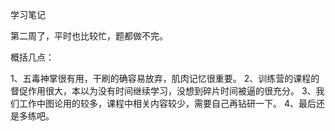 学习笔记

第二周了，平时也比较忙，题都做不完。

概括几点：

1、五毒神掌很有用，干刷的确容易放弃，肌肉记忆很重要。
2、训练营的课程的督促作用很大，本以为没有时间继续学习，没想到碎片时间被逼的很充分。
3、我们工作中图论用的较多，课程中相关内容较少，需要自己再钻研一下。
4、最后还是多练吧。

